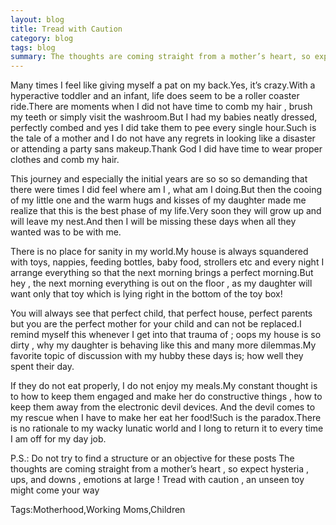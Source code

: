 ```yaml
---
layout: blog
title: Tread with Caution
category: blog
tags: blog
summary: The thoughts are coming straight from a mother’s heart, so expect hysteria, ups,and downs, emotions at large!
---
```


Many times I feel like giving myself a pat on my back.Yes, it’s crazy.With a hyperactive toddler and an infant, life does seem to be a roller coaster ride.There are moments when I did not have time to comb my hair , brush my teeth or simply visit the washroom.But I had my babies neatly dressed, perfectly combed and yes I did take them to pee every single hour.Such is the tale of a mother and I do not have any regrets in looking like a disaster or attending a party sans makeup.Thank God I did have time to wear proper clothes and comb my hair.

This journey and especially the initial years are so so so demanding that there were times I did feel where am I , what am I doing.But then the cooing of my little one and the warm hugs and kisses of my daughter made me realize that this is the best phase of my life.Very soon they will grow up and will leave my nest.And then I will be missing these days when all they wanted was to be with me.

There is no place for sanity in my world.My house is always squandered with toys, nappies, feeding bottles, baby food, strollers etc and every night I arrange everything so that the next morning brings a perfect morning.But hey , the next morning everything is out on the floor , as my daughter will want only that toy which is lying right in the bottom of the toy box!

You will always see that perfect child, that perfect house, perfect parents but you are the perfect mother for your child and can not be replaced.I remind myself this whenever I get into that trauma of ; oops my house is so dirty , why my daughter is behaving like this and many more dilemmas.My favorite topic of discussion with my hubby these days is; how well they spent their day.

If they do not eat properly, I do not enjoy my meals.My constant thought is to how to keep them engaged and make her do constructive things , how to keep them away from the electronic devil devices. And the devil comes to my rescue when I have to make her eat her food!Such is the paradox.There is no rationale to my wacky lunatic world and I long to return it to every time I am off for my day job.

P.S.:
Do not try to find a structure or an objective for these posts
The thoughts are coming straight from a mother’s heart , so expect hysteria , ups, and downs , emotions at large !
Tread with caution , an unseen toy might come your way

Tags:Motherhood,Working Moms,Children
